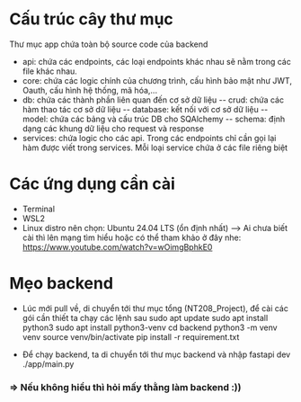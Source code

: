 # Cấu trúc cây thư mục

Thư mục app chứa toàn bộ source code của backend

- api: chứa các endpoints, các loại endpoints khác nhau sẽ nằm trong các file khác nhau.
- core: chứa các logic chính của chương trình, cấu hình bảo mật như JWT, Oauth, cấu hình hệ thống, mã hóa,...
- db: chứa các thành phần liên quan đến cơ sở dữ liệu
  -- crud: chứa các hàm thao tác cơ sở dữ liệu
  -- database: kết nối với cơ sở dữ liệu
  -- model: chứa các bảng và cấu trúc DB cho SQAlchemy
  -- schema: định dạng các khung dữ liệu cho request và response
- services: chứa logic cho các api. Trong các endpoints chỉ cần gọi lại hàm được viết trong services. Mỗi loại service chứa ở các file riêng biệt

# Các ứng dụng cần cài

- Terminal
- WSL2
- Linux distro nên chọn: Ubuntu 24.04 LTS (ổn định nhất)
  --> Ai chưa biết cài thì lên mạng tìm hiểu hoặc có thể tham khảo ở đây nhe:
  https://www.youtube.com/watch?v=wOimgBphkE0

# Mẹo backend

- Lúc mới pull về, di chuyển tới thư mục tổng (NT208_Project), để cài các gói cần thiết ta chạy các lệnh sau
  sudo apt update
  sudo apt install python3
  sudo apt install python3-venv
  cd backend
  python3 -m venv venv
  source venv/bin/activate
  pip install -r requirement.txt

- Để chạy backend, ta di chuyển tới thư mục backend và nhập
  fastapi dev ./app/main.py

### => Nếu không hiểu thì hỏi mấy thằng làm backend :))
